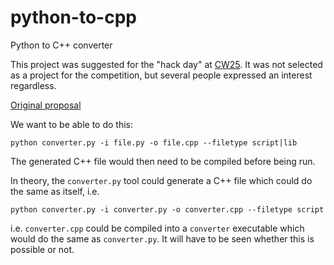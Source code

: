 # python-to-cpp
Python to C++ converter

This project was suggested for the "hack day" at [CW25](https://www.software.ac.uk/workshop/collaborations-workshop-2025-cw25). It was not selected as a project for the competition, but several people expressed an interest regardless.

[Original proposal](./docs/original.pdf)

We want to be able to do this:
```
python converter.py -i file.py -o file.cpp --filetype script|lib
```
The generated C++ file would then need to be compiled before being run.

In theory, the ```converter.py``` tool could generate a C++ file which could do the same as itself, i.e.

```
python converter.py -i converter.py -o converter.cpp --filetype script
```
i.e. `converter.cpp` could be compiled into a `converter` executable which would do the same as `converter.py`. It will have to be seen whether this is possible or not.

